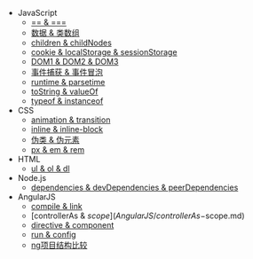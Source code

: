 * JavaScript
    * [== & ===](JavaScript/==-===.md)
    * [数据 & 类数组](JavaScript/array-array-like.md)
    * [children & childNodes](JavaScript/children-childNodes.md)
    * [cookie & localStorage & sessionStorage](JavaScript/cookie-localStorage-sessionStorage.md)
    * [DOM1 & DOM2 & DOM3](JavaScript/DOM1-DOM2-DOM3.md)
    * [事件捕获 & 事件冒泡](JavaScript/event-capture-bubble.md)
    * [runtime & parsetime](JavaScript/runtime-parsetime.md)
    * [toString & valueOf](JavaScript/toString-valueOf.md)
    * [typeof & instanceof](JavaScript/typeof-instanceof.md)
* CSS
    * [animation & transition](CSS/animation-transition.md)
    * [inline & inline-block](inline-inline-block.md)
    * [伪类 & 伪元素](CSS/pseudo-classes-elements.md)
    * [px & em & rem](CSS/px-em-rem.md)
* HTML
    * [ul & ol & dl](HTML/ul-ol-dl.md)
* Node.js
    * [dependencies & devDependencies & peerDependencies](Node.js/dependencies-devDependencies-peerDependencies.md)
* AngularJS
    * [compile & link](AngularJS/compile-link.md)
    * [controllerAs & $scope](AngularJS/controllerAs-$scope.md)
    * [directive & component](AngularJS/directive-component.md)
    * [run & config](AngularJS/run-config.md)
    * [ng项目结构比较](AngularJS/type-feature.md)
